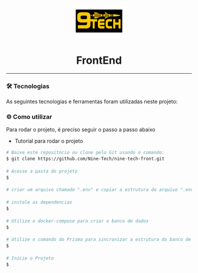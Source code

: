 
<p align="center">
      <img src="../img/logo 9 tech.png" alt="logo 9tech" width="150">
<h1 align="center"> FrontEnd </h1>
<hr>


### :hammer_and_wrench: Tecnologias

As seguintes tecnologias e ferramentas foram utilizadas neste projeto: 

### :gear: Como utilizar

Para rodar o projeto, é preciso seguir o passo a passo abaixo 

- Tutorial para rodar o projeto

```bash
# Baixe este repositório ou clone pelo Git usando o comando:
$ git clone https://github.com/Nine-Tech/nine-tech-front.git

# Acesse a pasta do projeto
$ 

# criar um arquivo chamado ".env" e copiar a estrutura do arquivo ".env.example" e colocar seus respectivos dados

# instale as dependencias
$ 

# Utilize o docker-compose para criar o banco de dados
$ 

# Utilize o comando do Prisma para sincronizar a estrutura do banco de dados
$ 

# Inicie o Projeto
$
```



